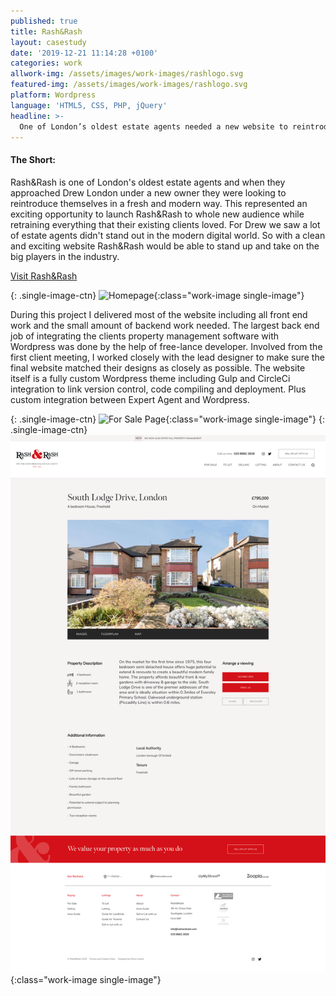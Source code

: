 ```yaml
---
published: true
title: Rash&Rash
layout: casestudy
date: '2019-12-21 11:14:28 +0100'
categories: work
allwork-img: /assets/images/work-images/rashlogo.svg
featured-img: /assets/images/work-images/rashlogo.svg
platform: Wordpress
language: 'HTML5, CSS, PHP, jQuery'
headline: >-
  One of London’s oldest estate agents needed a new website to reintroduce themselves to Southgate.
---
```

#### The Short:

Rash&Rash is one of London's oldest estate agents and when they approached Drew London under a new owner they were looking to reintroduce themselves in a fresh and modern way. This represented an exciting opportunity to launch Rash&Rash to whole new audience while retraining everything that their existing clients loved. For Drew we saw a lot of estate agents didn't stand out in the modern digital world. So with a clean and exciting website Rash&Rash would be able to stand up and take on the big players in the industry.

[Visit Rash&Rash](https://www.rashandrash.com/ "Rash&Rash")

{: .single-image-ctn}
![Homepage](/assets/images/work-images/rash1.png){:class="work-image single-image"}

During this project I delivered most of the website including all front end work and the small amount of backend work needed. The largest back end job of integrating the clients property management software with Wordpress was done by the help of free-lance developer. Involved from the first client meeting, I worked closely with the lead designer to make sure the final website matched their designs as closely as possible.
The website itself is a fully custom Wordpress theme including Gulp and CircleCi integration to link version control, code compiling and deployment. Plus custom integration between Expert Agent and Wordpress.

{: .single-image-ctn}
![For Sale Page](/assets/images/work-images/rash2.png){:class="work-image single-image"}
{: .single-image-ctn}
![Single Property Page](/assets/images/work-images/rash3.png){:class="work-image single-image"}

